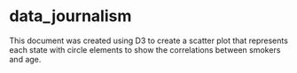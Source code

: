 # data_journalism

This document was created using D3 to create a scatter plot that represents each state with circle elements to show the correlations between smokers and age.
